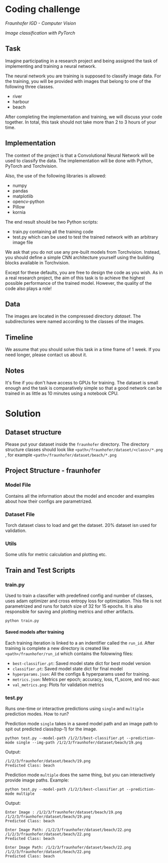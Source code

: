 # Coding challenge

_Fraunhofer IGD - Computer Vision_

_Image classification with PyTorch_

## Task

Imagine participating in a research project and being assigned the task of implementing and training a neural network. 

The neural network you are training is supposed to classify image data. For the training, you will be provided with images that belong to one of the following three classes.

* river
* harbour
* beach

After completing the implementation and training, we will discuss your code together. In total, this task should not take more than 2 to 3 hours of your time. 

## Implementation

The context of the project is that a Convolutional Neural Network will be used to classify the data. The implementation will be done with Python, PyTorch and Torchvision.

Also, the use of the following libraries is allowed:

* numpy
* pandas
* matplotlib
* opencv-python
* Pillow
* kornia

The end result should be two Python scripts:

* train.py containing all the training code
* test.py which can be used to test the trained network with an arbitrary image file

We ask that you do not use any pre-built models from Torchvision. Instead, you should define a simple CNN architecture yourself using the building blocks available in Torchvision.

Except for these defaults, you are free to design the code as you wish. As in a real research project, the aim of this task is to achieve the highest possible performance of the trained model. However, the quality of the code also plays a role!

## Data

The images are located in the compressed directory _dataset_. The subdirectories were named according to the classes of the images.  

## Timeline

We assume that you should solve this task in a time frame of 1 week. If you need longer, please contact us about it. 

## Notes

It's fine if you don't have access to GPUs for training. The dataset is small enough and the task is comparatively simple so that a good network can be trained in as little as 10 minutes using a notebook CPU.


# Solution

## Dataset structure
Please put your dataset inside the `fraunhofer` directory. The directory structure classes should look like `<path>/fraunhofer/dataset/<class>/*.png` , for example `<path>/fraunhofer/dataset/beach/*.png`

## Project Structure - fraunhofer

### Model File
Contains all the information about the model and encoder and examples about how their configs are parametrized.

### Dataset File
Torch dataset class to load and get the dataset. 20% dataset isn used for validation.

### Utils
Some utils for metric calculation and plotting etc.

## Train and Test Scripts

### train.py
Used to train a classifier with predefined config and number of classes, uses adam optimizer and cross entropy loss for optimization.
This file is not parametrized and runs for batch size of 32 for 15 epochs. It is also responsible for saving and plotting metrics and other artifacts.

```
python train.py
```

#### Saved models after training
Each training iteration is linked to a an indentifier called the `run_id`. 
After training is complete a new directory is created like `<path>/fraunhofer/run_id` which contains the folowwing files:

- `best-classifier.pt`: Saved model state dict for best model version
- `classifier.pt`: Saved model state dict for final model
- `hyperparams.json`: All the configs & hyperparams used for training.
- `metrics.json`: Metrics per epoch; accuracy, loss, f1_score, and roc-auc
- `val_metrics.png`: Plots for validation metrics


### test.py
Runs one-time or interactive predictions using `single` and `multiple` prediction modes. How to run?

Prediction mode `single` takes in a saved model path and an image path to spit out predicted class(top-1) for the image.
```
python test.py --model-path /1/2/3/best-classifier.pt --prediction-mode single --img-path /1/2/3/fraunhofer/dataset/beach/19.png
```

Output:

```
/1/2/3/fraunhofer/dataset/beach/19.png
Predicted Class: beach
```


Prediction mode `multiple` does the same thing, but you can interactively provide image paths. Example:

```
python test.py --model-path /1/2/3/best-classifier.pt --prediction-mode multiple
```

Output:

```
Enter Image : /1/2/3/fraunhofer/dataset/beach/19.png
/1/2/3/fraunhofer/dataset/beach/19.png
Predicted Class: beach

Enter Image Path: /1/2/3/fraunhofer/dataset/beach/22.png        
/1/2/3/fraunhofer/dataset/beach/22.png 
Predicted Class: beach

Enter Image Path: /1/2/3/fraunhofer/dataset/beach/22.png        
/1/2/3/fraunhofer/dataset/beach/22.png 
Predicted Class: beach

```
